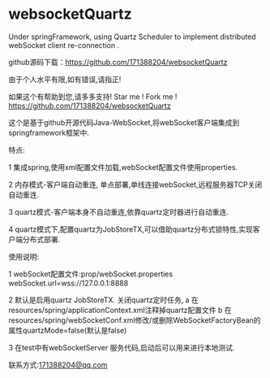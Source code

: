 # websocketQuartz
Under springFramework, using Quartz Scheduler to implement  distributed webSocket client re-connection . 

github源码下载：https://github.com/171388204/websocketQuartz


由于个人水平有限,如有错误,请指正!

如果这个有帮助到您,请多多支持!
Star me ! Fork me !
https://github.com/171388204/websocketQuartz

这个是基于github开源代码Java-WebSocket,将webSocket客户端集成到springframework框架中.

特点:

1 集成spring,使用xml配置文件加载,webSocket配置文件使用properties.

2 内存模式-客户端自动重连, 单点部署,单线连接webSocket,远程服务器TCP关闭自动重连.

3 quartz模式-客户端本身不自动重连,依靠quartz定时器进行自动重连.

4 quartz模式下,配置quartz为JobStoreTX,可以借助quartz分布式锁特性,实现客户端分布式部署.


使用说明:

1 webSocket配置文件:prop/webSocket.properties
webSocket.url=wss://127.0.0.1:8888

2 默认是启用quartz JobStoreTX.
关闭quartz定时任务,
a 在resources/spring/applicationContext.xml注释掉quartz配置文件
b 在resources/spring/webSocketConf.xml修改/或删除WebSocketFactoryBean的属性quartzMode=false(默认是false)

3 在test中有webSocketServer 服务代码,启动后可以用来进行本地测试.


联系方式:171388204@qq.com
